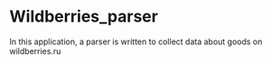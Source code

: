 # Wildberries_parser
In this application, a parser is written to collect data about goods on wildberries.ru

